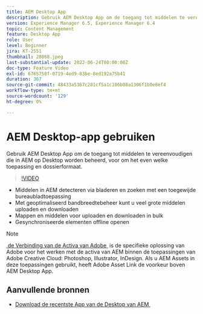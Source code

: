 ```yaml
---
title: AEM Desktop App
description: Gebruik AEM Desktop App om de toegang tot middelen te vereenvoudigen die in AEM op Desktop worden beheerd, voor om het even welke toepassing en dossierformaat.
version: Experience Manager 6.5, Experience Manager 6.4
topic: Content Management
feature: Desktop App
role: User
level: Beginner
jira: KT-2551
thumbnail: 28868.jpeg
last-substantial-update: 2022-06-24T00:00:00Z
doc-type: Feature Video
exl-id: 6765758f-0719-4ed9-83be-8ed192a75b41
duration: 367
source-git-commit: 48433a5367c281cf5a1c106b08a1306f1b0e8ef4
workflow-type: tm+mt
source-wordcount: '129'
ht-degree: 0%

---
```


# AEM Desktop-app gebruiken

Gebruik AEM Desktop App om de toegang tot middelen te vereenvoudigen die in AEM op Desktop worden beheerd, voor om het even welke toepassing en dossierformaat.

>[!VIDEO](https://video.tv.adobe.com/v/28868?quality=12&learn=on)

+ Middelen in AEM detecteren via bladeren en zoeken met een toegewijde bureaubladtoepassing
+ Met geoptimaliseerd bandbreedtebeheer kunt u veel grote middelen uploaden en downloaden
+ Mappen en middelen voor uploaden en downloaden in bulk
+ Gesynchroniseerde elementen offline openen

>[!NOTE]
>
> [&#x200B; de Verbinding van de Activa van Adobe &#x200B;](./adobe-asset-link.md) is de specifieke oplossing van Adobe voor het werken met de activa van AEM binnen de toepassingen van Adobe Creative Cloud: Photoshop, Illustrator, InDesign. Als u AEM Assets in deze toepassingen gebruikt, heeft Adobe Asset Link de voorkeur boven AEM Desktop App.

## Aanvullende bronnen

+ [&#x200B; Download de recentste App van de Desktop van AEM &#x200B;](https://experienceleague.adobe.com/docs/experience-manager-desktop-app/using/release-notes.html?lang=nl-NL)
